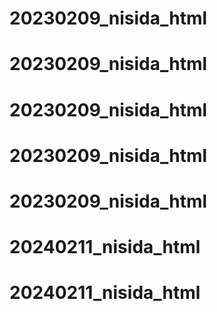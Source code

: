 # 20230209_nisida_html
# 20230209_nisida_html
# 20230209_nisida_html
# 20230209_nisida_html
# 20230209_nisida_html
# 20240211_nisida_html
# 20240211_nisida_html
